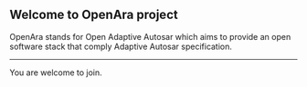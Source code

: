 ## Welcome to OpenAra project
OpenAra stands for Open Adaptive Autosar which aims to provide an open software stack that comply Adaptive Autosar specification.

---
You are welcome to join.
